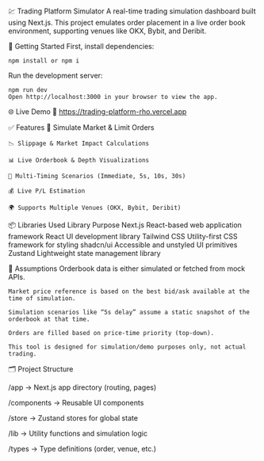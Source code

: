 💹 Trading Platform Simulator
    A real-time trading simulation dashboard built using Next.js. This project emulates order placement in a live order book environment, supporting venues like OKX, Bybit, and Deribit.


🚀 Getting Started
    First, install dependencies:

    npm install or npm i

Run the development server:

    npm run dev
    Open http://localhost:3000 in your browser to view the app.

🌐 Live Demo
    🔗 https://trading-platform-rho.vercel.app


✅ Features
    🧮 Simulate Market & Limit Orders

    📉 Slippage & Market Impact Calculations

    📊 Live Orderbook & Depth Visualizations

    🔄 Multi-Timing Scenarios (Immediate, 5s, 10s, 30s)

    💰 Live P/L Estimation

    🌍 Supports Multiple Venues (OKX, Bybit, Deribit)

📦 Libraries Used
    Library	Purpose
    Next.js	React-based web application framework
    React	UI development library
    Tailwind CSS	Utility-first CSS framework for styling
    shadcn/ui	Accessible and unstyled UI primitives
    Zustand	Lightweight state management library
    

📄 Assumptions
    Orderbook data is either simulated or fetched from mock APIs.

    Market price reference is based on the best bid/ask available at the time of simulation.

    Simulation scenarios like “5s delay” assume a static snapshot of the orderbook at that time.

    Orders are filled based on price-time priority (top-down).

    This tool is designed for simulation/demo purposes only, not actual trading.

🗂️ Project Structure

/app          → Next.js app directory (routing, pages)

/components   → Reusable UI components

/store        → Zustand stores for global state

/lib          → Utility functions and simulation logic

/types        → Type definitions (order, venue, etc.)




